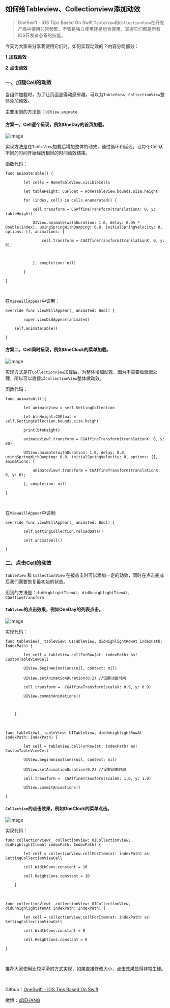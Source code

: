 ## 如何给Tableview、Collectionview添加动效
> OneSwift - iOS Tips Based On Swift
`TableView`和`CollectionView`在开发产品中使用非常频繁，不管是独立使用还是组合使用，掌握它们都是所有iOS开发者必备的技能。



今天为大家来分享我使用它们时，如何实现动效的？内容分两部分：

**1.加载动效**

**2.点击动效**


### 一、加载Cell的动效

当组件加载时，为了让页面显得动感有趣，可以为`TableView`、`CollectionView`整体添加动效。

主要用到的方法是：`UIView.animate`



#### 方案一，Cell逐个呈现，例如OneDay的首页加载。

![image](https://bjdehang.github.io/OneSwift/img/OneDay首页加载.gif)

​实现方法是在`TableView`加载后增加整体的动效，通过循环和延迟，让每个Cell从不同的时间开始经历相同的时间动效结束。

函数代码：

```
func animateTable() {

        let cells = HomeTableView.visibleCells

        let tableHeight: CGFloat = HomeTableView.bounds.size.height

        for (index, cell) in cells.enumerated() {

            cell.transform = CGAffineTransform(translationX: 0, y: tableHeight)

            UIView.animate(withDuration: 1.0, delay: 0.05 * Double(index), usingSpringWithDamping: 0.8, initialSpringVelocity: 0, options: [], animations: {

                cell.transform = CGAffineTransform(translationX: 0, y: 0);



            }, completion: nil)

        }

}
```
</br>

在`ViewWillAppear`中调用：

```
override func viewWillAppear(_ animated: Bool) {

        super.viewDidAppear(animated)

    self.animateTable()

}
```


#### 方案二，Cell同时呈现，例如OneClock的菜单加载。

![image](https://bjdehang.github.io/OneSwift/img/OneClock菜单加载.gif)

​实现方式是在`Collectionview`加载后，为整体增加动效，因为不需要做延迟处理，所以可以直接以`CollectionView`整体做动效。

函数代码：

```
func animateAll(){

        let animateView = self.SettingCollection

        let btnHeight:CGFloat = self.SettingCollection.bounds.size.height

        print(btnHeight)

        animateView?.transform = CGAffineTransform(translationX: 0, y: 80)

        UIView.animate(withDuration: 1.0, delay: 0.0, usingSpringWithDamping: 0.8, initialSpringVelocity: 0, options: [], animations: {

            animateView?.transform = CGAffineTransform(translationX: 0, y: 0);

        }, completion: nil)

}
```

</br>


在`ViewWillAppear`中调用:
```
override func viewWillAppear(_ animated: Bool) {

        self.SettingCollection.reloadData()

        self.animateAll()

}
```


### 二、点击Cell的动效


`TableView` 和 `CollectionView` 在被点击时可以添加一定的动效，同时在点击完成后我们需要恢复最初始的状态。

用到的方法是：`didHighlightItemAt`、`didUnhighlightItemAt`、`CGAffineTransform`



#### `Tablview`的点击效果，例如OneDay的列表点击。
![image](https://bjdehang.github.io/OneSwift/img/OneDay点击反馈.gif)


​实现代码：
```
func tableView(_ tableView: UITableView, didHighlightRowAt indexPath: IndexPath) {

        let cell = tableView.cellForRow(at: indexPath) as! CustomTableViewCell

        UIView.beginAnimations(nil, context: nil)

        UIView.setAnimationDuration(0.2) //设置动画时间

        cell.transform =  CGAffineTransform(scaleX: 0.9, y: 0.9)

        UIView.commitAnimations()



    }
```

</br>

```
func tableView(_ tableView: UITableView, didUnhighlightRowAt indexPath: IndexPath) {

        let cell = tableView.cellForRow(at: indexPath) as! CustomTableViewCell

        UIView.beginAnimations(nil, context: nil)

        UIView.setAnimationDuration(0.2) //设置动画时间

        cell.transform =  CGAffineTransform(scaleX: 1.0, y: 1.0)

        UIView.commitAnimations()

}
```


#### `Collection`的点击效果，例如OneClock的菜单点击。
![image](https://bjdehang.github.io/OneSwift/img/OneClock点击反馈.gif)


实现代码：
```
func collectionView(_ collectionView: UICollectionView, didHighlightItemAt indexPath: IndexPath) {

        let cell = collectionView.cellForItem(at: indexPath) as! SettingCollectionViewCell

        cell.WidthCons.constant = 10

        cell.HeightCons.constant = 10

    }
```
</br>

```
func collectionView(_ collectionView: UICollectionView, didUnhighlightItemAt indexPath: IndexPath) {

        let cell = collectionView.cellForItem(at: indexPath) as! SettingCollectionViewCell

        cell.WidthCons.constant = 0

        cell.HeightCons.constant = 0

}
```


</br>

推荐大家使用比较平滑的方式实现，如果直接修改大小，点击效果显得非常生硬。

</br>

Github：[OneSwift - iOS Tips Based On Swift](https://bjdehang.github.io/OneSwift)

微博：[xDEHANG](http://weibo.com/bujidehang/)
